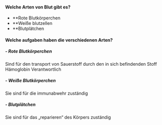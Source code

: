 #### Welche Arten von Blut gibt es?
- **Rote Blutkörperchen
- **Weiße blutzellen
- **Blutplätchen

#### Welche aufgaben haben die verschiedenen Arten?

##### - Rote Blutkörperchen
Sind für den transport von Sauerstoff durch den in sich befindenden Stoff Hämoglobin Verantwortlich

##### - Weiße Blutkörperchen
Sie sind für die immunabwehr zuständig 

##### - Blutplätchen
Sie sind für das „reparieren“ des Körpers zuständig 